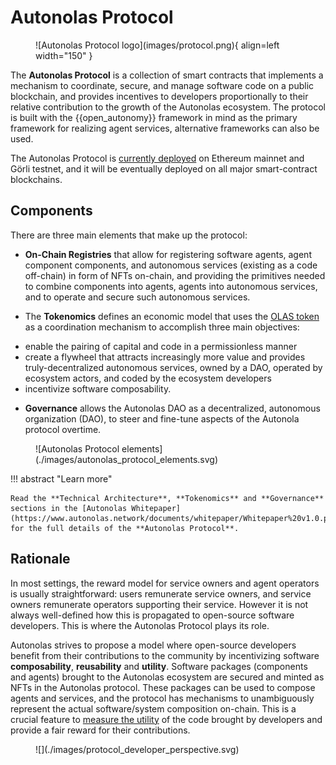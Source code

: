 # Autonolas Protocol

<figure markdown>
![Autonolas Protocol logo](images/protocol.png){ align=left width="150" }
</figure>

The **Autonolas Protocol** is a collection of smart contracts that implements a mechanism to coordinate, secure, and manage software code on a public blockchain, and provides incentives to developers proportionally to their relative contribution to the growth of the Autonolas ecosystem. The protocol is built with the {{open_autonomy}} framework in mind as the primary framework for realizing agent services,  alternative frameworks can also be used.

The Autonolas Protocol is [currently deployed](./registry_technical_overview.md#contract-addresses) on Ethereum mainnet and Görli testnet, and it will be eventually deployed on all major smart-contract blockchains.

## Components

There are three main elements that make up the protocol:

* **On-Chain Registries** that allow for registering software agents, agent component components, and autonomous services (existing as a code off-chain) in form of NFTs on-chain, and providing the primitives needed to combine components into agents, agents into autonomous services, and to operate and secure such autonomous services. 

* The **Tokenomics** defines an economic model that uses the [OLAS token](https://etherscan.io/token/0x0001A500A6B18995B03f44bb040A5fFc28E45CB0) as a coordination mechanism to accomplish three main objectives:
- enable the pairing of capital and code in a permissionless manner
-  create a flywheel that attracts increasingly more value
and provides truly-decentralized autonomous services, owned by a DAO, operated by ecosystem actors, and coded by the ecosystem developers
- incentivize software composability.

* **Governance**  allows the Autonolas DAO as a decentralized, autonomous
organization (DAO), to steer and fine-tune aspects of the Autonola protocol overtime.

<figure markdown>
![Autonolas Protocol elements](./images/autonolas_protocol_elements.svg)
</figure>

!!! abstract "Learn more"

    Read the **Technical Architecture**, **Tokenomics** and **Governance** sections in the [Autonolas Whitepaper](https://www.autonolas.network/documents/whitepaper/Whitepaper%20v1.0.pdf) for the full details of the **Autonolas Protocol**.

## Rationale

In most settings, the reward model for service owners and agent operators is usually straightforward: users remunerate service owners, and service owners remunerate operators supporting their service. However it is not always well-defined how this is propagated to open-source software developers. This is where the Autonolas Protocol plays its role.

Autonolas strives to propose a model where open-source developers benefit from their contributions to the community by incentivizing software **composability**, **reusability** and **utility**. Software packages (components and agents) brought to the Autonolas ecosystem are secured and minted as NFTs in the Autonolas protocol. These packages can be used to compose agents and services, and the protocol has mechanisms to unambiguously represent the actual software/system composition on-chain. This is a crucial feature to [measure the utility](https://github.com/valory-xyz/autonolas-tokenomics/blob/main/docs/Autonolas_tokenomics_audit.pdf) of the code brought by developers and provide a fair reward for their contributions.

<figure markdown>
![](./images/protocol_developer_perspective.svg)
</figure>
